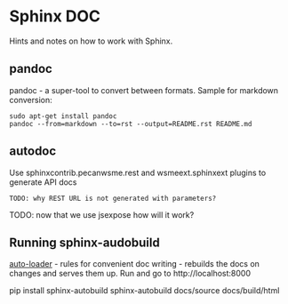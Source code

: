 # Sphinx DOC

Hints and notes on how to work with Sphinx.

## pandoc	

pandoc - a super-tool to convert between formats. Sample for markdown conversion:

	sudo apt-get install pandoc
	pandoc --from=markdown --to=rst --output=README.rst README.md


## autodoc

Use sphinxcontrib.pecanwsme.rest and wsmeext.sphinxext plugins to generate API docs

	TODO: why REST URL is not generated with parameters?
  TODO: now that we use jsexpose how will it work? 

## Running sphinx-audobuild

[auto-loader](https://pypi.python.org/pypi/sphinx-autobuild/0.2.3) - rules for convenient doc writing - rebuilds the docs on changes and serves them up. Run and go to http://localhost:8000 

  pip install sphinx-autobuild
	sphinx-autobuild docs/source docs/build/html